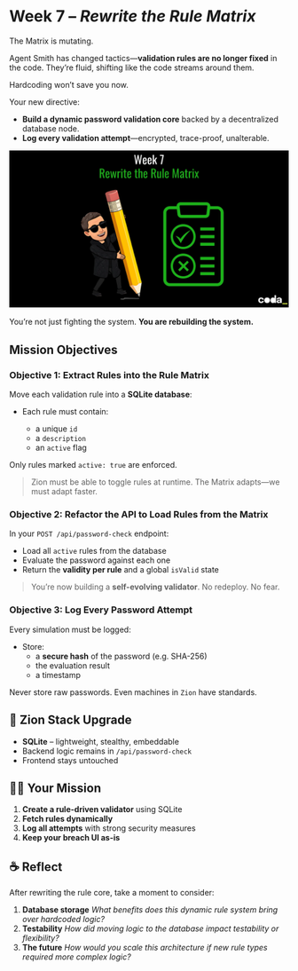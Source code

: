 # Week 7 – *Rewrite the Rule Matrix*
The Matrix is mutating.

Agent Smith has changed tactics—**validation rules are no longer fixed** in the code. They’re fluid, shifting like the code streams around them.

Hardcoding won’t save you now.

Your new directive:

- **Build a dynamic password validation core** backed by a decentralized database node.
- **Log every validation attempt**—encrypted, trace-proof, unalterable.

![Week 7 - Rewrite the Rule Matrix](img/week07.webp)

You’re not just fighting the system.
**You are rebuilding the system.**

## Mission Objectives

### Objective 1: Extract Rules into the Rule Matrix

Move each validation rule into a **SQLite database**:

* Each rule must contain:

  * a unique `id`
  * a `description`
  * an `active` flag

Only rules marked `active: true` are enforced.

> Zion must be able to toggle rules at runtime. The Matrix adapts—we must adapt faster.

### Objective 2: Refactor the API to Load Rules from the Matrix

In your `POST /api/password-check` endpoint:

* Load all `active` rules from the database
* Evaluate the password against each one
* Return the **validity per rule** and a global `isValid` state

> You’re now building a **self-evolving validator**. No redeploy. No fear.

### Objective 3: Log Every Password Attempt

Every simulation must be logged:

* Store:
  * a **secure hash** of the password (e.g. SHA-256)
  * the evaluation result
  * a timestamp

Never store raw passwords. Even machines in `Zion` have standards.

## 🧰 Zion Stack Upgrade

* **SQLite** – lightweight, stealthy, embeddable
* Backend logic remains in `/api/password-check`
* Frontend stays untouched

## 🧑‍💻 Your Mission

1. **Create a rule-driven validator** using SQLite
2. **Fetch rules dynamically**
3. **Log all attempts** with strong security measures
4. **Keep your breach UI as-is**

## ☕ Reflect
After rewriting the rule core, take a moment to consider:

1. **Database storage** *What benefits does this dynamic rule system bring over hardcoded logic?*
2. **Testability** *How did moving logic to the database impact testability or flexibility?*
3. **The future** *How would you scale this architecture if new rule types required more complex logic?*